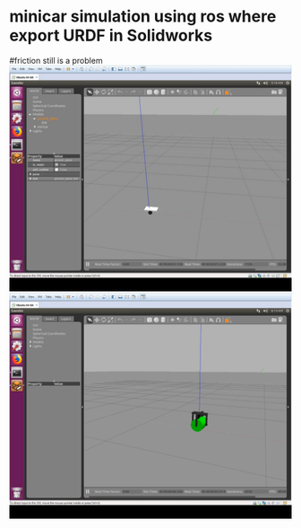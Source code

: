 # minicar simulation using ros where export URDF in Solidworks
#friction still is a problem
![image](https://github.com/quaei676/minicarcy/blob/master/minicar.jpg)
![image](https://github.com/quaei676/minicarcy/blob/master/minicarcy.png)

